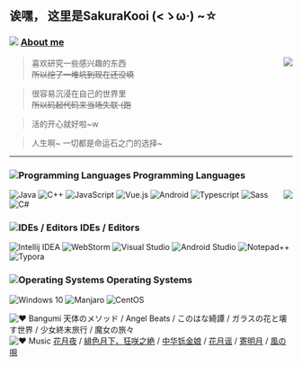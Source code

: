 ## 诶嘿， 这里是SakuraKooi (<ゝω·) ~☆

<!--img align="right" src="https://cdn.jsdelivr.net/gh/SakuraKoi/SakuraKoi/illust_87341761_20210317_181450.png" width='300px'-->

### ![](https://cdn.jsdelivr.net/gh/primer/octicons/icons/comment-24.svg) [About me](http://music.163.com/song?id=1494001389)
<img align="right" src="https://github-readme-stats.vercel.app/api?username=sakurakoi&count_private=true&show_icons=true">

> 喜欢研究一些感兴趣的东西\
> <s>所以挖了一堆坑到现在还没填</s>

> 很容易沉浸在自己的世界里\
> <s>所以码起代码来当场失联 (跑</s>

> 活的开心就好啦~w

> 人生啊~ 一切都是命运石之门的选择~
---
### ![](https://cdn.jsdelivr.net/gh/primer/octicons/icons/code-24.svg "Programming Languages") Programming Languages
<img align="right" src="https://github-readme-stats.vercel.app/api/top-langs/?username=sakurakoi&layout=compact">

![](https://img.shields.io/static/v1?style=for-the-badge&message=Java&color=eeeeee&logo=Java&logoColor=ED8B00&label= "Java")
![](https://img.shields.io/static/v1?style=for-the-badge&message=C%2B%2B&color=eeeeee&logo=C%2B%2B&logoColor=00599C&label= "C++")
![](https://img.shields.io/static/v1?style=for-the-badge&message=JavaScript&color=eeeeee&logo=JavaScript&logoColor=f7d138&label= "JavaScript")
![](https://img.shields.io/static/v1?style=for-the-badge&message=Vue.js&color=eeeeee&logo=Vue.js&logoColor=4FC08D&label= "Vue.js")
![](https://img.shields.io/static/v1?style=for-the-badge&message=Android&color=eeeeee&logo=Android&logoColor=3ddb85&label= "Android")
![](https://img.shields.io/static/v1?style=for-the-badge&message=Typescript&color=eeeeee&logo=Typescript&logoColor=3178C6&label= "Typescript")
![](https://img.shields.io/static/v1?style=for-the-badge&message=Sass&color=eeeeee&logo=Sass&logoColor=CC6699&label= "Sass")
![](https://img.shields.io/static/v1?style=for-the-badge&message=C%23&color=eeeeee&logo=CSharp&logoColor=239120&label= "C#")

### ![](https://cdn.jsdelivr.net/gh/primer/octicons/icons/rocket-24.svg "IDEs / Editors") IDEs / Editors

![](https://img.shields.io/static/v1?style=for-the-badge&message=Intellij%20IDEA&color=eeeeee&logo=IntellijIDEA&logoColor=000000&label= "Intellij IDEA")
![](https://img.shields.io/static/v1?style=for-the-badge&message=WebStorm&color=eeeeee&logo=Webstorm&logoColor=000000&label= "WebStorm")
![](https://img.shields.io/static/v1?style=for-the-badge&message=Visual%20Studio&color=eeeeee&logo=VisualStudio&logoColor=5C2D91&label= "Visual Studio")
![](https://img.shields.io/static/v1?style=for-the-badge&message=Android%20Studio&color=eeeeee&logo=AndroidStudio&logoColor=3DDC84&label= "Android Studio")
![](https://img.shields.io/static/v1?style=for-the-badge&message=Notepad%2B%2B&color=eeeeee&logo=Notepad%2B%2B&logoColor=90E59A&label= "Notepad++")
![](https://img.shields.io/static/v1?style=for-the-badge&message=Typora&color=eeeeee&logo=Markdown&logoColor=000000&label= "Typora")

### ![](https://cdn.jsdelivr.net/gh/primer/octicons/icons/device-desktop-24.svg "Operating Systems") Operating Systems

![](https://img.shields.io/static/v1?style=for-the-badge&message=Windows%2010&color=eeeeee&logo=Windows&logoColor=0078D6&label= "Windows 10")
![](https://img.shields.io/static/v1?style=for-the-badge&message=Manjaro&color=eeeeee&logo=Manjaro&logoColor=35BF5C&label= "Manjaro")
![](https://img.shields.io/static/v1?style=for-the-badge&message=CentOS&color=eeeeee&logo=CentOS&logoColor=262577&label= "CentOS")



![](https://cdn.jsdelivr.net/gh/primer/octicons/icons/heart-16.svg "❤ Bangumi") 天体のメソッド / Angel Beats / このはな綺譚 / ガラスの花と壊す世界 / 少女終末旅行 / 魔女の旅々\
![](https://cdn.jsdelivr.net/gh/primer/octicons/icons/star-16.svg "❤ Music") [花月夜](http://music.163.com/song?id=28928723) / [緋色月下、狂咲之絶](http://music.163.com/song?id=437250672) / [中华铄金娘](http://music.163.com/song?id=420401134) / [花月谣](http://music.163.com/song?id=1312663429) / [寄明月](http://music.163.com/song?id=511917431) / [風の唄](http://music.163.com/song?id=523035658)
